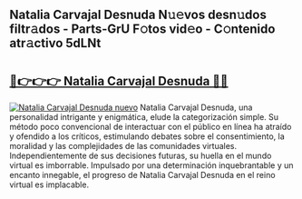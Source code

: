 ## Natalia Carvajal Desnuda N𝚞𝚎vos desn𝚞dos filtr𝚊dos - Parts-GrU F𝚘tos vid𝚎o - C𝚘ntenido atr𝚊ctivo 5dLNt

# <h2><a href="http://mbci2q.tromn.icu/?c=Natalia+Carvajal+Desnuda">🔗👉👉👉 Natalia Carvajal Desnuda 🔗🔗</a></h2>

[![Natalia Carvajal Desnuda nuevo](https://i.imgur.com/pEAQMta.gif)](http://mbci2q.tromn.icu/?c=Natalia+Carvajal+Desnuda)
Natalia Carvajal Desnuda, una personalidad intrigante y enigmática, elude la categorización simple. Su método poco convencional de interactuar con el público en línea ha atraído y ofendido a los críticos, estimulando debates sobre el consentimiento, la moralidad y las complejidades de las comunidades virtuales. Independientemente de sus decisiones futuras, su huella en el mundo virtual es imborrable. Impulsado por una determinación inquebrantable y un encanto innegable, el progreso de Natalia Carvajal Desnuda en el reino virtual es implacable.
